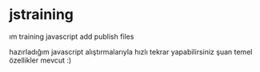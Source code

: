 # jstraining
ım training javascript add publish files

hazırladığım javascript alıştırmalarıyla hızlı tekrar yapabilirsiniz şuan temel özellikler mevcut :)
